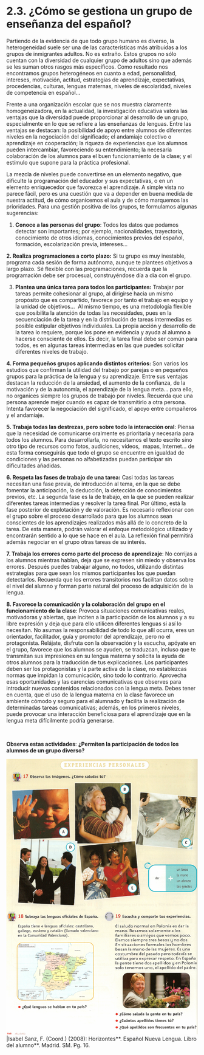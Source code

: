 
# 2.3. ¿Cómo se gestiona un grupo de enseñanza del español?

Partiendo de la evidencia de que todo grupo humano es diverso, la heterogeneidad suele ser una de las características más atribuidas a los grupos de inmigrantes adultos. No es extraño. Estos grupos no sólo cuentan con la diversidad de cualquier grupo de adultos sino que además se les suman otros rasgos más específicos. Como resultado nos encontramos grupos heterogéneos en cuanto a edad, personalidad, intereses, motivación, actitud, estrategias de aprendizaje, expectativas, procedencias, culturas, lenguas maternas, niveles de escolaridad, niveles de competencia en español…

Frente a una organización escolar que se nos muestra claramente homogeneizadora, en la actualidad, la investigación educativa valora las ventajas que la diversidad puede proporcionar al desarrollo de un grupo, especialmente en lo que se refiere a las enseñanzas de lenguas. Entre las ventajas se destacan: la posibilidad de apoyo entre alumnos de diferentes niveles en la negociación del significado; el andamiaje colectivo o aprendizaje en cooperación; la riqueza de experiencias que los alumnos pueden intercambiar, favoreciendo su entendimiento; la necesaria colaboración de los alumnos para el buen funcionamiento de la clase; y el estímulo que supone para la práctica profesional.

La mezcla de niveles puede convertirse en un elemento negativo, que dificulte la programación del educador y sus expectativas, o en un elemento enriquecedor que favorezca el aprendizaje. A simple vista no parece fácil, pero es una cuestión que va a depender en buena medida de nuestra actitud, de cómo organicemos el aula y de cómo marquemos las prioridades. Para una gestión positiva de los grupos, te formulamos algunas sugerencias:

1. **Conoce a las personas del grupo**: Todos los datos que podamos detectar son importantes; por ejemplo, nacionalidades, trayectoria, conocimiento de otros idiomas, conocimientos previos del español, formación, escolarización previa, intereses...

**2. Realiza programaciones a corto plazo:** Si tu grupo es muy inestable, programa cada sesión de forma autónoma, aunque te plantees objetivos a largo plazo. Sé flexible con las programaciones, recuerda que la programación debe ser procesual, construyéndose día a día con el grupo.

3. **Plantea una única tarea para todos los participantes:** Trabajar por tareas permite cohesionar al grupo, al dirigirse hacia un mismo propósito que es compartido, favorece por tanto el trabajo en equipo y la unidad de objetivos…  Al mismo tiempo, es una metodología flexible que posibilita la atención de todas las necesidades, pues en la secuenciación de la tarea y en la distribución de tareas intermedias es posible estipular objetivos individuales. La propia acción y desarrollo de la tarea lo requiere, porque los pone en evidencia y ayuda al alumno a hacerse consciente de ellos. Es decir, la tarea final debe ser común para todos, es en algunas tareas intermedias en las que puedes solicitar diferentes niveles de trabajo.

**4. Forma pequeños grupos aplicando distintos criterios:** Son varios los estudios que confirman la utilidad del trabajo por parejas o en pequeños grupos para la práctica de la lengua y su aprendizaje. Entre sus ventajas destacan la reducción de la ansiedad, el aumento de la confianza, de la motivación y de la autonomía, el aprendizaje de la lengua meta… para ello, no organices siempre los grupos de trabajo por niveles. Recuerda que una persona aprende mejor cuando es capaz de transmitirlo a otra persona. Intenta favorecer la negociación del significado, el apoyo entre compañeros y el andamiaje.

**5. Trabaja todas las destrezas, pero sobre todo la interacción oral**: Piensa que la necesidad de comunicarse oralmente es prioritaria y necesaria para todos los alumnos. Para desarrollarla, no necesitamos el texto escrito sino otro tipo de recursos como fotos, audiciones, vídeos,  mapas, Internet... de esta forma conseguirás que todo el grupo se encuentre en igualdad de condiciones y las personas no alfabetizadas puedan participar sin dificultades añadidas.

**6. Respeta las fases de trabajo de una tarea:** Casi todas las tareas necesitan una fase previa, de introducción al tema, en la que se debe fomentar la anticipación, la deducción, la detección de conocimientos previos, etc. La segunda fase es la de trabajo, en la que se pueden realizar diferentes tareas intermedias y resolver la tarea final. Por último, está la fase posterior de explotación y de valoración. Es necesario reflexionar con el grupo sobre el proceso desarrollado para que los alumnos sean conscientes de los aprendizajes realizados más allá de lo concreto de la tarea. De esta manera, podrán valorar el enfoque metodológico utilizado y encontrarán sentido a lo que se hace en el aula. La reflexión final permitirá además negociar en el grupo otras tareas de su interés.

**7. Trabaja los errores como parte del proceso de aprendizaje**: No corrijas a los alumnos mientras hablan, deja que se expresen sin miedo y observa los errores. Después puedes trabajar alguno, no todos, utilizando distintas estrategias para que sean los mismos participantes los que puedan detectarlos. Recuerda que los errores transitorios nos facilitan datos sobre el nivel del alumno y forman parte natural del proceso de adquisición de la lengua.

**8. Favorece la comunicación y la colaboración del grupo en el funcionamiento de la clase**: Provoca situaciones comunicativas reales,  motivadoras y abiertas, que inciten a la participación de los alumnos y a su libre expresión y deja que para ello utilicen diferentes lenguas si así lo necesitan. No asumas la responsabilidad de todo lo que allí ocurra, eres un orientador, facilitador, guía y promotor del aprendizaje, pero no el protagonista. Relájate, disfruta con la observación y la escucha, apóyate en el grupo, favorece que los alumnos se ayuden, se traduzcan, incluso que te transmitan sus impresiones en su lengua materna y solicita la ayuda de otros alumnos para la traducción de tus explicaciones. Los participantes deben ser los protagonistas y la parte activa de la clase, no establezcas normas que impidan la comunicación, sino todo lo contrario. Aprovecha esas oportunidades y las carencias comunicativas que observes para introducir nuevos contenidos relacionados con la lengua meta. Debes tener en cuenta, que el uso de la lengua materna en la clase favorece un ambiente cómodo y seguro para el alumnado y facilita la realización de determinadas tareas comunicativas; además, en los primeros niveles, puede provocar una interacción beneficiosa para el aprendizaje que en la lengua meta difícilmente podría generarse.

 

**Observa estas actividades**: **¿Permiten la participación de todos los alumnos de un grupo diverso?**

![](img/experiencia.jpg)
|Isabel Sanz, F. (Coord.) (2008): Horizontes**. Español Nueva Lengua. Libro del alumno**. Madrid. SM. Pg. 16.

 

 
